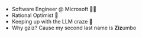- Software Engineer @ Microsoft 👨‍💻
- Rational Optimist 🧠
- Keeping up with the LLM craze 🤖
- Why gziz? Cause my second last name is **Ziz**umbo
